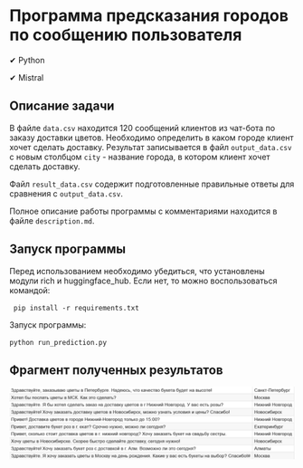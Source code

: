# Программа предсказания городов по сообщению пользователя

✔ Python

✔ Mistral

## Описание задачи
В файле `data.csv` находится 120 сообщений клиентов из чат-бота по заказу доставки цветов. Необходимо определить в каком городе клиент хочет сделать доставку. Результат записывается в файл `output_data.csv` с новым столбцом `city` - название города, в котором клиент хочет сделать доставку.

Файл `result_data.csv` содержит подготовленные правильные ответы для сравнения с `output_data.csv`.

Полное описание работы программы с комментариями находится в файле `description.md`.

## Запуск программы
Перед использованием необходимо убедиться, что установлены модули rich и huggingface_hub. Если нет, то можно воспользоваться командой:
```
 pip install -r requirements.txt
```

Запуск программы:
```
python run_prediction.py
```

## Фрагмент полученных результатов
![alt text](images/image.png)